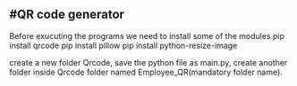 #QR code generator
-----------------------------------

Before exucuting the programs we need to install some of the modules
pip install qrcode
pip install pillow
pip install python-resize-image

create a new folder Qrcode,
save the python file as main.py,
create another folder inside Qrcode folder named Employee_QR(mandatory folder name).

